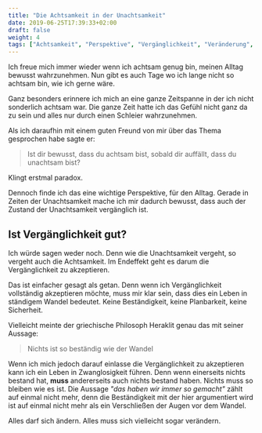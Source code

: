 ```yaml
---
title: "Die Achtsamkeit in der Unachtsamkeit"
date: 2019-06-25T17:39:33+02:00
draft: false
weight: 4
tags: ["Achtsamkeit", "Perspektive", "Vergänglichkeit", "Veränderung", "Wandel", "Zwanglosigkeit"]
---
```


Ich freue mich immer wieder wenn ich achtsam genug bin, meinen Alltag bewusst wahrzunehmen. Nun gibt es auch Tage wo ich lange nicht so achtsam bin, wie ich gerne wäre.

Ganz besonders erinnere ich mich an eine ganze Zeitspanne in der ich nicht sonderlich achtsam war. Die ganze Zeit hatte ich das Gefühl nicht ganz da zu sein und alles nur durch einen Schleier wahrzunehmen.

Als ich daraufhin mit einem guten Freund von mir über das Thema gesprochen habe sagte er:

> Ist dir bewusst, dass du achtsam bist, sobald dir auffällt, dass du unachtsam bist?

Klingt erstmal paradox.

Dennoch finde ich das eine wichtige Perspektive, für den Alltag. Gerade in Zeiten der Unachtsamkeit mache ich mir dadurch bewusst, dass auch der Zustand der Unachtsamkeit vergänglich ist.


## Ist Vergänglichkeit gut?

Ich würde sagen weder noch. Denn wie die Unachtsamkeit vergeht, so vergeht auch die Achtsamkeit. Im Endeffekt geht es darum die Vergänglichkeit zu akzeptieren.

Das ist einfacher gesagt als getan. Denn wenn ich Vergänglichkeit vollständig akzeptieren möchte, muss mir klar sein, dass dies ein Leben in ständigem Wandel bedeutet. Keine Beständigkeit, keine Planbarkeit, keine Sicherheit.

Vielleicht meinte der griechische Philosoph Heraklit genau das mit seiner Aussage:

> Nichts ist so beständig wie der Wandel

Wenn ich mich jedoch darauf einlasse die Vergänglichkeit zu akzeptieren kann ich ein Leben in Zwanglosigkeit führen. Denn wenn einerseits nichts bestand hat, **muss** andererseits auch nichts bestand haben. Nichts muss so bleiben wie es ist. Die Aussage _"das haben wir immer so gemacht"_ zählt auf einmal nicht mehr, denn die Beständigkeit mit der hier argumentiert wird ist auf einmal nicht mehr als ein Verschließen der Augen vor dem Wandel.

Alles darf sich ändern. Alles muss sich vielleicht sogar verändern.
